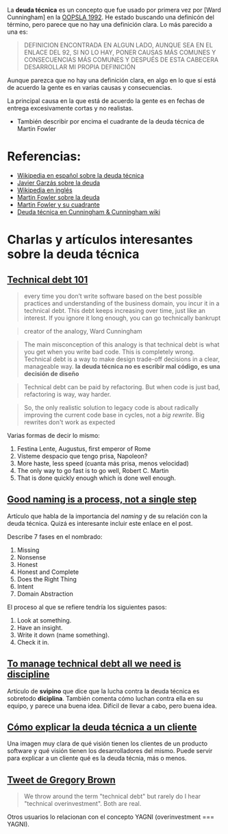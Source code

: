 
La **deuda técnica** es un concepto que fue usado por primera vez por [Ward Cunningham] en la [OOPSLA 1992](http://c2.com/doc/oopsla92.html). He estado buscando una definicón del término, pero parece que no hay una definición clara. Lo más parecido a una es:

>   DEFINICION ENCONTRADA EN ALGUN LADO, AUNQUE SEA EN EL ENLACE DEL 92, SI NO LO HAY, PONER CAUSAS MÁS COMUNES Y CONSECUENCIAS MÁS COMUNES Y DESPUÉS DE ESTA CABECERA DESARROLLAR MI PROPIA DEFINICIÓN

<!-- more -->

Aunque parezca que no hay una definición clara, en algo en lo que sí está de acuerdo la gente es en varias causas y consecuencias.

La principal causa en la que está de acuerdo la gente es en fechas de entrega excesivamente cortas y no realistas.

- También describir por encima el cuadrante de la deuda técnica de Martin Fowler

# Referencias:

- [Wikipedia en español sobre la deuda técnica](https://es.wikipedia.org/wiki/Deuda_t%C3%A9cnica)
- [Javier Garzás sobre la deuda](http://www.javiergarzas.com/2012/11/deuda-tecnica-2.html)
- [Wikipedia en inglés](https://en.wikipedia.org/wiki/Technical_debt)
- [Martin Fowler sobre la deuda](http://martinfowler.com/bliki/TechnicalDebt.html)
- [Martin Fowler y su cuadrante](http://martinfowler.com/bliki/TechnicalDebtQuadrant.html)
- [Deuda técnica en Cunningham & Cunningham wiki](http://www.c2.com/cgi/wiki?TechnicalDebt)

# Charlas y artículos interesantes sobre la deuda técnica

## [Technical debt 101](https://medium.com/@joaomilho/festina-lente-e29070811b84)

> every time you don’t write software based on the best possible practices and understanding of the business domain, you incur it in a technical debt. This debt keeps increasing over time, just like an interest. If you ignore it long enough, you can go technically bankrupt

> creator of the analogy, Ward Cunningham

> The main misconception of this analogy is that technical debt is what you get when you write bad code. This is completely wrong. Technical debt is a way to make design trade-off decisions in a clear, manageable way.  **la deuda técnica no es escribir mal código, es una decisión de diseño**

> Technical debt can be paid by refactoring. But when code is just bad, refactoring is way, way harder.

> So, the only realistic solution to legacy code is about radically improving the current code base in cycles, not a *big rewrite*. Big rewrites don't work as expected

Varias formas de decir lo mismo:

1. Festina Lente, Augustus, first emperor of Rome
2. Vísteme despacio que tengo prisa, Napoleon?
3. More haste, less speed (cuanta más prisa, menos velocidad)
4. The only way to go fast is to go well, Robert C. Martin
5. That is done quickly enough which is done well enough.

## [Good naming is a process, not a single step](http://arlobelshee.com/good-naming-is-a-process-not-a-single-step/)

Artículo que habla de la importancia del *naming* y de su relación con la deuda técnica. Quizá es interesante incluir este enlace en el post.

Describe 7 fases en el nombrado:

1. Missing
2. Nonsense
3. Honest
4. Honest and Complete
5. Does the Right Thing
6. Intent
7. Domain Abstraction

El proceso al que se refiere tendría los siguientes pasos:

1. Look at something.
2. Have an insight.
3. Write it down (name something).
4. Check it in.

## [To manage technical debt all we need is discipline](https://blog.svpino.com/2015/09/04/to-manage-technical-debt-all-we-need-is-discipline)

Artículo de **svipino** que dice que la lucha contra la deuda técnica es sobretodo **diciplina**. También comenta cómo luchan contra ella en su equipo, y parece una buena idea. Difícil de llevar a cabo, pero buena idea.

## [Cómo explicar la deuda técnica a un cliente](https://twitter.com/khellang/status/626716128379830273)


Una imagen muy clara de qué visión tienen los clientes de un producto software y qué visión tienen los desarrolladores del mismo. Puede servir para explicar a un cliente qué es la deuda técnia, más o menos.

## [Tweet de Gregory Brown](https://twitter.com/practicingruby/status/644259978337869824)

> We throw around the term "technical debt" but rarely do I hear "technical overinvestment". Both are real.

Otros usuarios lo relacionan con el concepto YAGNI (overinvestment === YAGNI).

